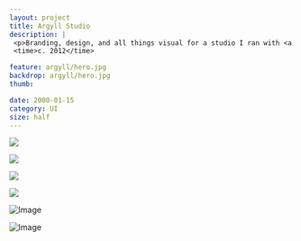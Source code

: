 ```yaml
---
layout: project
title: Argyll Studio
description: |
 <p>Branding, design, and all things visual for a studio I ran with <a href="https://twitter.com/timwco">@timwco</a> that specialized in custom WordPress solutions.</p>
 <time>c. 2012</time>

feature: argyll/hero.jpg
backdrop: argyll/hero.jpg
thumb:

date: 2000-01-15
category: UI
size: half
---
```


<p class="half"><img src="{{site.project_img_path}}argyll/mark.jpg"></p>
<p class="half"><img src="{{site.project_img_path}}argyll/as_cards.jpg"></p>

<p class="half"><img src="{{site.project_img_path}}argyll/as_prop.jpg"></p>
<p class="half"><img src="{{site.project_img_path}}argyll/as_shirt.jpg"></p>

![Image]({{site.project_img_path}}argyll/graphic.jpg)

![Image]({{site.project_img_path}}argyll/site_pages.jpg)